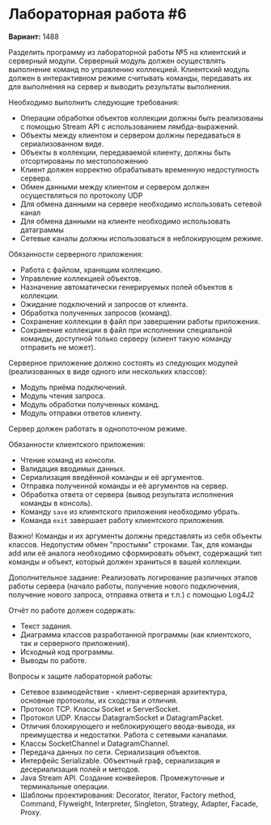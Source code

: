 # Лабораторная работа #6

**Вариант:** 1488

Разделить программу из лабораторной работы №5 на клиентский и серверный модули. Серверный модуль должен осуществлять выполнение команд по управлению коллекцией. Клиентский модуль должен в интерактивном режиме считывать команды, передавать их для выполнения на сервер и выводить результаты выполнения.

Необходимо выполнить следующие требования:

- Операции обработки объектов коллекции должны быть реализованы с помощью Stream API с использованием лямбда-выражений.
- Объекты между клиентом и сервером должны передаваться в сериализованном виде.
- Объекты в коллекции, передаваемой клиенту, должны быть отсортированы по местоположению
- Клиент должен корректно обрабатывать временную недоступность сервера.
- Обмен данными между клиентом и сервером должен осуществляться по протоколу UDP
- Для обмена данными на сервере необходимо использовать сетевой канал
- Для обмена данными на клиенте необходимо использовать датаграммы
- Сетевые каналы должны использоваться в неблокирующем режиме.

Обязанности серверного приложения:

- Работа с файлом, хранящим коллекцию.
- Управление коллекцией объектов.
- Назначение автоматически генерируемых полей объектов в коллекции.
- Ожидание подключений и запросов от клиента.
- Обработка полученных запросов (команд).
- Сохранение коллекции в файл при завершении работы приложения.
- Сохранение коллекции в файл при исполнении специальной команды, доступной только серверу (клиент такую команду отправить не может).

Серверное приложение должно состоять из следующих модулей (реализованных в виде одного или нескольких классов):

- Модуль приёма подключений.
- Модуль чтения запроса.
- Модуль обработки полученных команд.
- Модуль отправки ответов клиенту.

Сервер должен работать в однопоточном режиме.

Обязанности клиентского приложения:

- Чтение команд из консоли.
- Валидация вводимых данных.
- Сериализация введённой команды и её аргументов.
- Отправка полученной команды и её аргументов на сервер.
- Обработка ответа от сервера (вывод результата исполнения команды в консоль).
- Команду `save` из клиентского приложения необходимо убрать.
- Команда `exit` завершает работу клиентского приложения.

Важно! Команды и их аргументы должны представлять из себя объекты классов. Недопустим обмен "простыми" строками. Так, для команды add или её аналога необходимо сформировать объект, содержащий тип команды и объект, который должен храниться в вашей коллекции.

Дополнительное задание:
Реализовать логирование различных этапов работы сервера (начало работы, получение нового подключения, получение нового запроса, отправка ответа и т.п.) с помощью Log4J2

Отчёт по работе должен содержать:

- Текст задания.
- Диаграмма классов разработанной программы (как клиентского, так и серверного приложения).
- Исходный код программы.
- Выводы по работе.

Вопросы к защите лабораторной работы:

- Сетевое взаимодействие - клиент-серверная архитектура, основные протоколы, их сходства и отличия.
- Протокол TCP. Классы Socket и ServerSocket.
- Протокол UDP. Классы DatagramSocket и DatagramPacket.
- Отличия блокирующего и неблокирующего ввода-вывода, их преимущества и недостатки. Работа с сетевыми каналами.
- Классы SocketChannel и DatagramChannel.
- Передача данных по сети. Сериализация объектов.
- Интерфейс Serializable. Объектный граф, сериализация и десериализация полей и методов.
- Java Stream API. Создание конвейеров. Промежуточные и терминальные операции.
- Шаблоны проектирования: Decorator, Iterator, Factory method, Command, Flyweight, Interpreter, Singleton, Strategy, Adapter, Facade, Proxy.
